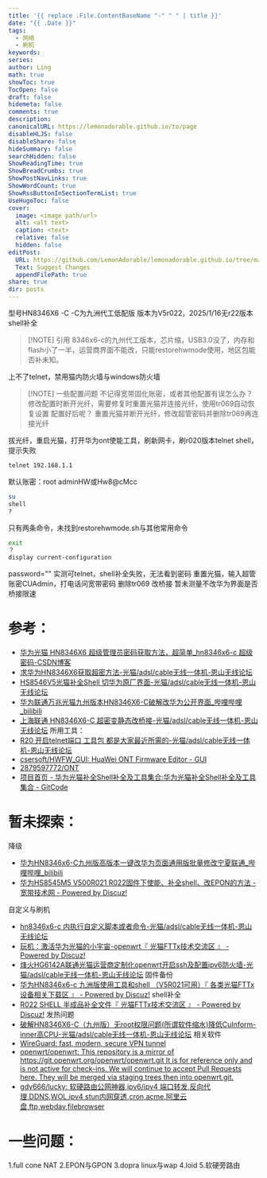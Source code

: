 ```yaml
---
title: '{{ replace .File.ContentBaseName "-" " " | title }}'
date: "{{ .Date }}"
tags:
  - 网络
  - 刷机
keywords: 
series: 
author: Ling
math: true
showToc: true
TocOpen: false
draft: false
hidemeta: false
comments: true
description: 
canonicalURL: https://lemonadorable.github.io/to/page
disableHLJS: false
disableShare: false
hideSummary: false
searchHidden: false
ShowReadingTime: true
ShowBreadCrumbs: true
ShowPostNavLinks: true
ShowWordCount: true
ShowRssButtonInSectionTermList: true
UseHugoToc: false
cover:
  image: <image path/url>
  alt: <alt text>
  caption: <text>
  relative: false
  hidden: false
editPost:
  URL: https://github.com/LemonAdorable/lemonadorable.github.io/tree/master/content
  Text: Suggest Changes
  appendFilePath: true
share: true
dir: posts
---
```


型号HN8346X6 -C
-C为九洲代工低配版
版本为V5r022，2025/1/16无r22版本shell补全

> [!NOTE] 引用
> 8346x6-c的九州代工版本，芯片缩，USB3.0没了，内存和flash小了一半，运营商界面不能改，只能restorehwmode使用，地区包能否补未知。

上不了telnet，禁用猫内防火墙与windows防火墙

> [!NOTE] 一些配置问题
> 不记得宽带固化账密，或者其他配置有误怎么办？
> 修改配置时断开光纤，需要修复时重置光猫并连接光纤，使用tr069自动恢复设置
> 配置好后呢？
> 重置光猫并断开光纤，修改超管密码并删除tr069再连接光纤

拔光纤，重启光猫，打开华为ont使能工具，刷新网卡，刷r020版本telnet shell，提示失败
``` bash
telnet 192.168.1.1
```

默认账密：root adminHW或Hw8@cMcc
``` bash
su
shell
?
```
只有两条命令，未找到restorehwmode.sh与其他常用命令
``` bash
exit
？
display current-configuration
```
password=""
实测可telnet，shell补全失败，无法看到密码
重置光猫，输入超管账密CUAdmin，打电话问宽带密码
删除tr069 改桥接
暂未测量不改华为界面是否桥接限速
# 参考：
- [华为光猫 HN8346X6 超级管理员密码获取方法，超简单_hn8346x6-c 超级密码-CSDN博客](https://blog.csdn.net/greatwjl/article/details/121904017)
- [求华为HN8346X6获取超密方法-光猫/adsl/cable无线一体机-恩山无线论坛](https://www.right.com.cn/FORUM/thread-5490711-1-1.html)
- [HS8546V5光猫补全Shell 切华为原厂界面-光猫/adsl/cable无线一体机-恩山无线论坛](https://www.right.com.cn/forum/thread-4060870-1-1.html)
- [华为联通万兆光猫九州版本HN8346X6-C破解改华为公开界面_哔哩哔哩_bilibili](https://www.bilibili.com/video/BV1Hq4y1a7FM/)
- [上海联通 HN8346X6-C 超密变静态改桥接-光猫/adsl/cable无线一体机-恩山无线论坛](https://www.right.com.cn/forum/forum.php?mod=viewthread&tid=8414061&highlight=HN8346X6-C)
所用工具：
- [R20 开启telnet端口 工具包 都是大家最近所需的-光猫/adsl/cable无线一体机-恩山无线论坛](https://www.right.com.cn/forum/forum.php?mod=viewthread&tid=5659142&extra=page%3D1%26filter%3Dauthor%26orderby%3Ddateline)
- [csersoft/HWFW_GUI: HuaWei ONT Firmware Editor - GUI](https://github.com/csersoft/HWFW_GUI)
- [2879597772/ONT](https://github.com/2879597772/ONT)
- [项目首页 - 华为光猫补全Shell补全及工具集合:华为光猫补全Shell补全及工具集合 - GitCode](https://gitcode.com/open-source-toolkit/29511)
# 暂未探索：
降级
- [华为HN8346x6-C九州版高版本一键改华为页面通用版批量修改宁夏联通_哔哩哔哩_bilibili](https://www.bilibili.com/video/BV1bC4y1c7bt/)
- [华为HS8545M5 V500R021 R022固件下使能、补全shell、改EPON的方法 - 宽带技术网 - Powered by Discuz!](https://www.chinadsl.net/forum.php?mod=viewthread&action=printable&tid=177760)

自定义与刷机
- [hn8346x6-c 内执行自定义脚本或者命令-光猫/adsl/cable无线一体机-恩山无线论坛](https://www.right.com.cn/FORUM/thread-8305342-1-1.html)
- [玩机：激活华为光猫的小宇宙-openwrt『 光猫FTTx技术交流区 』 - Powered by Discuz!](https://www.chinadsl.net/thread-158737-1-1.html)
- [烽火HG6142A联通光猫运营商定制化openwrt开启ssh及配置ipv6防火墙-光猫/adsl/cable无线一体机-恩山无线论坛](https://www.right.com.cn/forum/thread-8338118-1-1.html)
固件备份
- [华为HN8346x6-c 九洲版使用工具和shell （V5R021可用）『 各类光猫FTTx设备相关下载区 』 - Powered by Discuz!](https://www.chinadsl.net/thread-176870-1-1.html)
shell补全
- [R022 SHELL 半成品补全文件『 光猫FTTx技术交流区 』 - Powered by Discuz!](https://www.chinadsl.net/forum.php?mod=viewthread&tid=177037)
发热问题
- [破解HN8346X6-C（九州版）无root权限问题(所谓软件缩水)降低CuInform-inner高CPU-光猫/adsl/cable无线一体机-恩山无线论坛](https://www.right.com.cn/forum/thread-8272971-1-1.html)
相关软件
- [WireGuard: fast, modern, secure VPN tunnel](https://www.wireguard.com/)
- [openwrt/openwrt: This repository is a mirror of https://git.openwrt.org/openwrt/openwrt.git It is for reference only and is not active for check-ins. We will continue to accept Pull Requests here. They will be merged via staging trees then into openwrt.git.](https://github.com/openwrt/openwrt)
- [gdy666/lucky: 软硬路由公网神器,ipv6/ipv4 端口转发,反向代理,DDNS,WOL,ipv4 stun内网穿透,cron,acme,阿里云盘,ftp,webdav,filebrowser](https://github.com/gdy666/lucky)
# 一些问题：
1.full cone NAT
2.EPON与GPON
3.dopra linux与wap
4.loid
5.软硬旁路由
